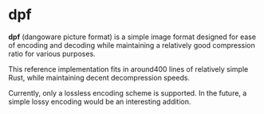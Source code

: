 # dpf
**dpf** (dangoware picture format) is a simple image format designed 
for ease of encoding and decoding while maintaining a relatively good 
compression ratio for various purposes.

This reference implementation fits in around400 lines of relatively 
simple Rust, while maintaining decent decompression speeds.

Currently, only a lossless encoding scheme is supported. In the future,
a simple lossy encoding would be an interesting addition.
